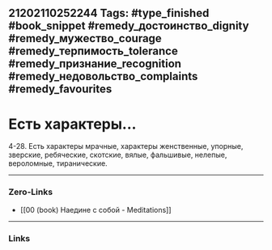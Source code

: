 21202110252244
Tags: #type_finished #book_snippet #remedy_достоинство_dignity #remedy_мужество_courage #remedy_терпимость_tolerance #remedy_признание_recognition #remedy_недовольство_complaints #remedy_favourites
---
# Есть характеры...

 4-28. Есть характеры мрачные, характеры женственные, упорные, зверские, ребяческие, скотские, вялые, фальшивые, нелепые, вероломные, тиранические. 

---
### Zero-Links
- [[00 (book) Наедине с собой - Meditations]]
---
### Links
